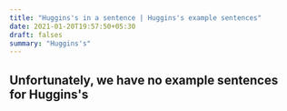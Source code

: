 ```yaml
---
title: "Huggins's in a sentence | Huggins's example sentences"
date: 2021-01-20T19:57:50+05:30
draft: falses
summary: "Huggins's"
---
```

## Unfortunately, we have no example sentences for Huggins's                 
